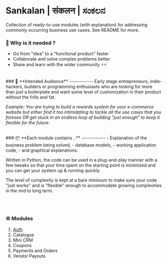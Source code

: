 
# Sankalan | संकलन | ಸಂಕಲನ 
Collection of ready-to-use modules (with explanation) for addressing commonly occurring business use cases. See README for more.


### 🚨 Why is it needed ?

- Go from "idea" to a "functional product" faster
- Collaborate and solve complex problems better
- Share and learn with the wider community ⚡️⚡️



</br>
### 👥 **Intended Audience**
------------
Early stage entrepreneurs, indie-hackers, builders or programming enthusiasts who are looking for more than just a boilerplate and want some level of customization in their product without the frills and fat.

*Example: You are trying to build a rewards system for your e-commerce website but either find it too intimidating to tackle all the use cases that you foresee OR get stuck in an endless loop of building "just enough" to keep it flexible for the future.*

</br>
### 📦 **Each module contains ..**
------------
- Explanation of the business problem being solved, 
- database models,
- working application code,
- and graphical explanations.

Written in Python, the code can be used in a plug-and-play manner with a few tweaks so that your time spent on the starting point is minimized and you can get your system up & running quickly.

The level of complexity is kept at a bare minimum to make sure your code "just works" and is "flexible" enough to accommodate growing complexities in the mid to long term.

</br></br>

### ⚙️ Modules

1. [Auth](http://google.com "Auth")
2. Catalogue
3. Mini CRM
4. Coupons
5. Payments and Orders
6. Vendor Payouts